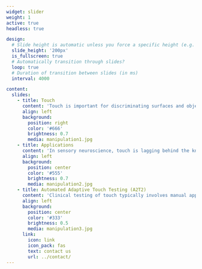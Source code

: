 ```yaml
---
widget: slider
weight: 1
active: true
headless: true

design:
  # Slide height is automatic unless you force a specific height (e.g. '400px')
  slide_height: '200px'
  is_fullscreen: true
  # Automatically transition through slides?
  loop: true
  # Duration of transition between slides (in ms)
  interval: 4000

content:
  slides:
    - title: Touch
      content: 'Touch is important for discriminating surfaces and objects, aesthetic appreciation and guiding action. Touch is affected by skin condition, normal aging, and neurological diseases of the elderly. This project is developing a working prototype and exploring the potential market for an Adaptive tactile test system (ATTS). It is a collaboration between the University of Birmingham (UOB) Sensory Motor Neuroscience (SyMoN) Laboratory and commercial partner Obi Robotics.'
      align: left
      background:
        position: right
        color: '#666'
        brightness: 0.7
        media: manipulation1.jpg
    - title: Applications
      content: 'In sensory neuroscience, touch is lagging behind the knowledge base that underpins research in vision and audition. However, the technology for delivering touch experiences is advancing rapidly and the Adaptive tactile test system (ATTS) is well positioned to allow researchers to gain important information about user touch abilities across the lifespan for fundamental and translational neuroscience studies of touch in perception and action. In business, touch is widely perceived as a key element of consumer appeal. It is also an area of rapid expansion in the new technology of virtual and augmented reality. ATTS serves as a cornerstone for characterising consumer abilities and the research team will exploit its network of industry contacts to identify application areas.'
      align: left
      background:
        position: center
        color: '#555'
        brightness: 0.7
        media: manipulation2.jpg
    - title: Automated Adaptive Touch Testing (A2T2)
      content: 'Clinical testing of touch typically involves manual application of test stimuli. The Sensory Motor Neuroscience (SyMoN) Lab and Obi Robotics are developing an automated approach based on continuously varying stimulus intensity or frequency for assessing touch discrimination ability. Discrimination difficulty is adjusted adaptively up or down to yield 75% correct performance.'
      align: left
      background:
        position: center
        color: '#333'
        brightness: 0.5
        media: manipulation3.jpg
      link:
        icon: link
        icon_pack: fas
        text: contact us
        url: ../contact/
---
```




